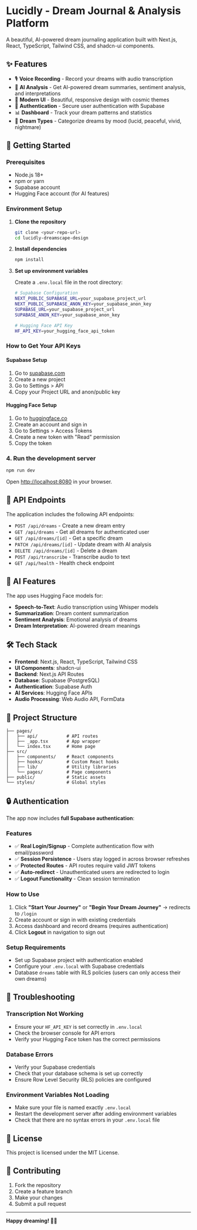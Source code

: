 # Lucidly - Dream Journal & Analysis Platform

A beautiful, AI-powered dream journaling application built with Next.js, React, TypeScript, Tailwind CSS, and shadcn-ui components.

## ✨ Features

- 🎙️ **Voice Recording** - Record your dreams with audio transcription
- 🤖 **AI Analysis** - Get AI-powered dream summaries, sentiment analysis, and interpretations
- 📱 **Modern UI** - Beautiful, responsive design with cosmic themes
- 🔐 **Authentication** - Secure user authentication with Supabase
- 📊 **Dashboard** - Track your dream patterns and statistics
- 🌙 **Dream Types** - Categorize dreams by mood (lucid, peaceful, vivid, nightmare)

## 🚀 Getting Started

### Prerequisites

- Node.js 18+ 
- npm or yarn
- Supabase account
- Hugging Face account (for AI features)

### Environment Setup

1. **Clone the repository**
   ```bash
   git clone <your-repo-url>
   cd lucidly-dreamscape-design
   ```

2. **Install dependencies**
   ```bash
   npm install
   ```

3. **Set up environment variables**
   
   Create a `.env.local` file in the root directory:
   
   ```bash
   # Supabase Configuration
   NEXT_PUBLIC_SUPABASE_URL=your_supabase_project_url
   NEXT_PUBLIC_SUPABASE_ANON_KEY=your_supabase_anon_key
   SUPABASE_URL=your_supabase_project_url
   SUPABASE_ANON_KEY=your_supabase_anon_key
   
   # Hugging Face API Key
   HF_API_KEY=your_hugging_face_api_token
   ```

### How to Get Your API Keys

#### Supabase Setup
1. Go to [supabase.com](https://supabase.com)
2. Create a new project
3. Go to Settings > API
4. Copy your Project URL and anon/public key

#### Hugging Face Setup
1. Go to [huggingface.co](https://huggingface.co)
2. Create an account and sign in
3. Go to Settings > Access Tokens
4. Create a new token with "Read" permission
5. Copy the token

### 4. Run the development server

```bash
npm run dev
```

Open [http://localhost:8080](http://localhost:8080) in your browser.

## 🔧 API Endpoints

The application includes the following API endpoints:

- `POST /api/dreams` - Create a new dream entry
- `GET /api/dreams` - Get all dreams for authenticated user
- `GET /api/dreams/[id]` - Get a specific dream
- `PATCH /api/dreams/[id]` - Update dream with AI analysis
- `DELETE /api/dreams/[id]` - Delete a dream
- `POST /api/transcribe` - Transcribe audio to text
- `GET /api/health` - Health check endpoint

## 🤖 AI Features

The app uses Hugging Face models for:

- **Speech-to-Text**: Audio transcription using Whisper models
- **Summarization**: Dream content summarization
- **Sentiment Analysis**: Emotional analysis of dreams
- **Dream Interpretation**: AI-powered dream meanings

## 🛠️ Tech Stack

- **Frontend**: Next.js, React, TypeScript, Tailwind CSS
- **UI Components**: shadcn-ui
- **Backend**: Next.js API Routes
- **Database**: Supabase (PostgreSQL)
- **Authentication**: Supabase Auth
- **AI Services**: Hugging Face APIs
- **Audio Processing**: Web Audio API, FormData

## 📁 Project Structure

```
├── pages/
│   ├── api/           # API routes
│   ├── _app.tsx       # App wrapper
│   └── index.tsx      # Home page
├── src/
│   ├── components/    # React components
│   ├── hooks/         # Custom React hooks
│   ├── lib/           # Utility libraries
│   └── pages/         # Page components
├── public/            # Static assets
└── styles/            # Global styles
```

## 🔒 Authentication

The app now includes **full Supabase authentication**:

### Features
- ✅ **Real Login/Signup** - Complete authentication flow with email/password
- ✅ **Session Persistence** - Users stay logged in across browser refreshes
- ✅ **Protected Routes** - API routes require valid JWT tokens
- ✅ **Auto-redirect** - Unauthenticated users are redirected to login
- ✅ **Logout Functionality** - Clean session termination

### How to Use
1. Click **"Start Your Journey"** or **"Begin Your Dream Journey"** → redirects to `/login`
2. Create account or sign in with existing credentials
3. Access dashboard and record dreams (requires authentication)
4. Click **Logout** in navigation to sign out

### Setup Requirements
- Set up Supabase project with authentication enabled
- Configure your `.env.local` with Supabase credentials
- Database `dreams` table with RLS policies (users can only access their own dreams)

## 🐛 Troubleshooting

### Transcription Not Working
- Ensure your `HF_API_KEY` is set correctly in `.env.local`
- Check the browser console for API errors
- Verify your Hugging Face token has the correct permissions

### Database Errors
- Verify your Supabase credentials
- Check that your database schema is set up correctly
- Ensure Row Level Security (RLS) policies are configured

### Environment Variables Not Loading
- Make sure your file is named exactly `.env.local`
- Restart the development server after adding environment variables
- Check that there are no syntax errors in your `.env.local` file

## 📄 License

This project is licensed under the MIT License.

## 🤝 Contributing

1. Fork the repository
2. Create a feature branch
3. Make your changes
4. Submit a pull request

---

**Happy dreaming! 🌙✨**
